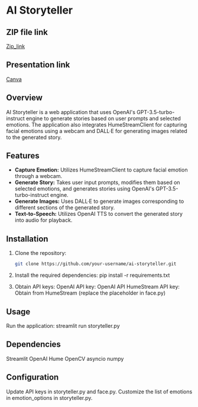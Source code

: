 # AI Storyteller

## ZIP file link
[Zip_link ]([https://www.canva.com/design/DAF5yqG6E0E/Fd2btwoMmynC9iqwdPWQMw/edit?utm_content=DAF5yqG6E0E&utm_campaign=designshare&utm_medium=link2&utm_source=sharebutton](https://drive.google.com/drive/folders/1BImhZh18cWjjMLifcsh0NxIwgKeEM4Cg?usp=sharing))


## Presentation link
[Canva](https://www.canva.com/design/DAF5yqG6E0E/Fd2btwoMmynC9iqwdPWQMw/edit?utm_content=DAF5yqG6E0E&utm_campaign=designshare&utm_medium=link2&utm_source=sharebutton)


## Overview

AI Storyteller is a web application that uses OpenAI's GPT-3.5-turbo-instruct engine to generate stories based on user prompts and selected emotions. The application also integrates HumeStreamClient for capturing facial emotions using a webcam and DALL·E for generating images related to the generated story.

## Features

- **Capture Emotion:** Utilizes HumeStreamClient to capture facial emotion through a webcam.
- **Generate Story:** Takes user input prompts, modifies them based on selected emotions, and generates stories using OpenAI's GPT-3.5-turbo-instruct engine.
- **Generate Images:** Uses DALL·E to generate images corresponding to different sections of the generated story.
- **Text-to-Speech:** Utilizes OpenAI TTS to convert the generated story into audio for playback.

## Installation

1. Clone the repository:

   ```bash
   git clone https://github.com/your-username/ai-storyteller.git
2. Install the required dependencies:
   pip install -r requirements.txt
   
3. Obtain API keys:
    OpenAI API key: OpenAI API
HumeStream API key: Obtain from HumeStream (replace the placeholder in face.py)

## Usage
Run the application:
streamlit run storyteller.py

## Dependencies
Streamlit
OpenAI
Hume
OpenCV
asyncio
numpy

## Configuration

Update API keys in storyteller.py and face.py.
Customize the list of emotions in emotion_options in storyteller.py.

## 
